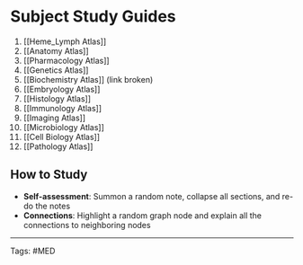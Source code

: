 # Subject Study Guides
1. [[Heme_Lymph Atlas]]
2. [[Anatomy Atlas]]
3. [[Pharmacology Atlas]]
4. [[Genetics Atlas]]
5. [[Biochemistry Atlas]] (link broken)
6. [[Embryology Atlas]]
7. [[Histology Atlas]]
8. [[Immunology Atlas]]
9. [[Imaging Atlas]]
10. [[Microbiology Atlas]]
11. [[Cell Biology Atlas]]
12. [[Pathology Atlas]]
## How to Study
- **Self-assessment**: Summon a random note, collapse all sections, and re-do the notes
- **Connections**: Highlight a random graph node and explain all the connections to neighboring nodes

---
Tags: #MED